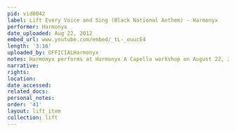 ```yaml
---
pid: vid0042
label: Lift Every Voice and Sing (Black National Anthem) - Harmonyx
performer: Harmonyx
date_uploaded: Aug 22, 2012
embed_url: www.youtube.com/embed/_tL-_ouucE4
length: '3:16'
uploaded_by: OFFICIALHarmonyx
notes: Harmonyx performs at Harmonyx A Capella workshop on August 22, 2012
narrative: 
rights: 
location: 
date_accessed: 
related_docs: 
personal_notes: 
order: '41'
layout: lift_item
collection: lift
---
```

